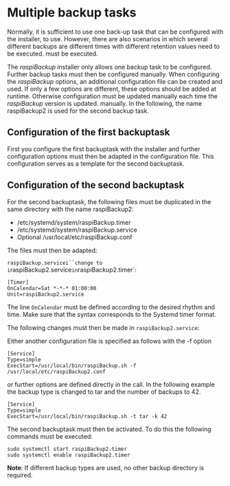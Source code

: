 # Multiple backup tasks

Normally, it is sufficient to use one back-up task that can be configured with the installer,
to use. However, there are also scenarios in which several different backups are
different times with different retention values need to be executed.
must be executed.

The *raspiBackup* installer only allows one backup task to be configured. Further
backup tasks must then be configured manually. When configuring the *raspiBackup*
options, an additional configuration file can be created and used. If only a few
options are different, these options should be added at runtime. Otherwise
configuration must be updated manually each time the *raspiBackup* version is updated.
manually. In the following, the name raspiBackup2 is used for the second backup task.

## Configuration of the first backuptask

First you configure the first backuptask with the installer and further configuration options
must then be adapted in the configuration file. This configuration serves as a template
for the second backuptask.

## Configuration of the second backuptask

For the second backuptask, the following files must be duplicated in the same directory with the name raspiBackup2:

* /etc/systemd/system/raspiBackup.timer
* /etc/systemd/system/raspiBackup.service
* Optional /usr/local/etc/raspiBackup.conf

The files must then be adapted:

`raspiBackup.servicei``change to i`raspiBackup2.service` in `raspiBackup2.timer`:
```
[Timer]
OnCalendar=Sat *-*-* 01:00:00
Unit=raspiBackup2.service
```
The line `OnCalendar` must be defined according to the desired rhythm and time.
Make sure that the syntax corresponds to the Systemd timer format.

The following changes must then be made in `raspiBackup2.service`:

Either another configuration file is specified as follows with the -f option
```
[Service]
Type=simple
ExecStart=/usr/local/bin/raspiBackup.sh -f /usr/local/etc/raspiBackup2.conf
```

or further options are defined directly in the call. In the following example
the backup type is changed to tar and the number of backups to 42.

```
[Service]
Type=simple
ExecStart=/usr/local/bin/raspiBackup.sh -t tar -k 42
```

The second backuptask must then be activated. To do this
the following commands must be executed:

```
sudo systemctl start raspiBackup2.timer
sudo systemctl enable raspiBackup2.timer
```

**Note**:
If different backup types are used, no other backup directory is required.

[.status]: translated
